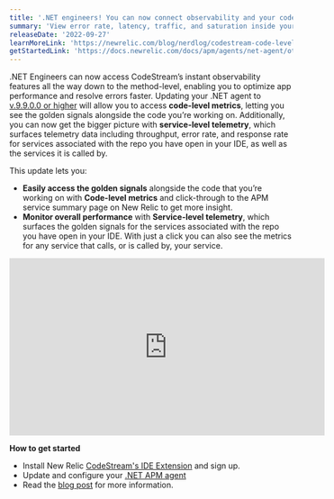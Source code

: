```yaml
---
title: '.NET engineers! You can now connect observability and your code with golden signals in your IDE' 
summary: 'View error rate, latency, traffic, and saturation inside your IDE with CodeStream. Update your .NET agent today' 
releaseDate: '2022-09-27' 
learnMoreLink: 'https://newrelic.com/blog/nerdlog/codestream-code-level-metrics' 
getStartedLink: 'https://docs.newrelic.com/docs/apm/agents/net-agent/other-features/net-codestream-integration/' 
---
```

.NET Engineers can now access CodeStream’s instant observability features all the way down to the method-level, enabling you to optimize app performance and resolve errors faster. Updating your .NET agent to [v.9.9.0.0 or higher](https://docs.newrelic.com/docs/apm/agents/net-agent/installation/update-net-agent/) will allow you to access **code-level metrics**, letting you see the golden signals alongside the code you’re working on. Additionally, you can now get the bigger picture with **service-level telemetry**, which surfaces telemetry data including throughput, error rate, and response rate for services associated with the repo you have open in your IDE, as well as the services it is called by.


This update lets you: 
* **Easily access the golden signals** alongside the code that you’re working on with **Code-level metrics** and click-through to the APM service summary page on New Relic to get more insight.
* **Monitor overall performance** with **Service-level telemetry**, which surfaces the golden signals for the services associated with the repo you have open in your IDE. With just a click you can also see the metrics for any service that calls, or is called by, your service.

<iframe width="560" height="315" src="https://www.youtube.com/embed/OP3KF74XEGQ" title="YouTube video player" frameborder="0" allow="accelerometer; autoplay; clipboard-write; encrypted-media; gyroscope; picture-in-picture" allowfullscreen></iframe>

**How to get started**
* Install New Relic [CodeStream's IDE Extension](https://newrelic.com/codestream#getstarted) and sign up.
* Update and configure your [.NET APM agent](https://docs.newrelic.com/docs/apm/agents/net-agent/other-features/net-codestream-integration/)
* Read the [blog post](https://newrelic.com/blog/nerdlog/codestream-code-level-metrics) for more information.


